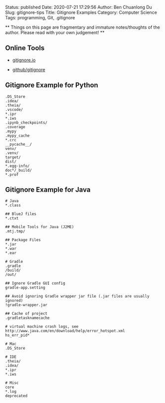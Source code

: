 Status: published
Date: 2020-07-21 17:29:56
Author: Ben Chuanlong Du
Slug: gitignore-tips
Title: Gitignore Examples
Category: Computer Science
Tags: programming, Git, .gitignore

**
Things on this page are
fragmentary and immature notes/thoughts of the author.
Please read with your own judgement!
**

## Online Tools

- [gitignore.io](https://www.gitignore.io/)

- [github/gitignore](https://github.com/github/gitignore)

## Gitignore Example for Python
```
.DS_Store
.idea/
.theia/
.vscode/
*.ipr
*.iws
.ipynb_checkpoints/
.coverage
.mypy
.mypy_cache
*.crc
__pycache__/
venv/
.venv/
target/
dist/
*.egg-info/
doc*/_build/
*.prof
```

## Gitignore Example for Java
```
# Java 
*.class

## BlueJ files
*.ctxt

## Mobile Tools for Java (J2ME)
.mtj.tmp/

## Package Files
*.jar
*.war
*.ear

# Gradle 
.gradle
/build/
/out/

## Ignore Gradle GUI config
gradle-app.setting

## Avoid ignoring Gradle wrapper jar file (.jar files are usually ignored)
!gradle-wrapper.jar

## Cache of project
.gradletasknamecache

# virtual machine crash logs, see http://www.java.com/en/download/help/error_hotspot.xml
hs_err_pid*

# Mac
.DS_Store

# IDE
.theia/
.idea/
*.ipr
*.iws

# Misc
core
*.log
deprecated

```
